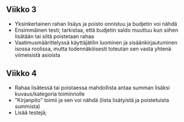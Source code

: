 ## Viikko 3
- Yksinkertainen rahan lisäys ja poisto onnistuu ja budjetin voi nähdä
- Ensimmäinen testi; tarkistaa, että budjetin saldo muuttuu kun siihen lisätään tai siitä poistetaan rahaa
- Vaatimusmäärittelyssä käyttäjätilin luominen ja sisäänkirjautuminen isossa roolissa, mutta todennäköisesti toteutan sen vasta yhtenä viimeisistä asioista

## Viikko 4
- Rahaa lisätessä tai poistaessa mahdollista antaa summan lisäksi kuvaus/kategoria toiminnolle
- "Kirjanpito" toimii ja sen voi nähdä (lista lisätyistä ja poistetuista summista)
- Lisää testejä; 
